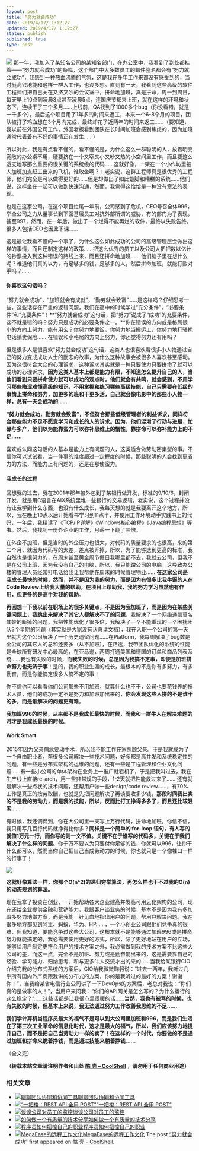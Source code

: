 ```yaml
---
layout: post
title: “努力就会成功”
date: 2019/4/17/ 1:12:27
updated: 2019/4/17/ 1:12:27
status: publish
published: true
type: post
---
```


![](https://coolshell.cn/wp-content/uploads/2019/04/busy.work_-300x166.jpg) 那一年，我加入了某知名公司的某知名部门，在办公室中，我看到了到处都挂着——“努力就会成功”的条幅，这个部门中大多数员工的邮件签名都会有“努力就会成功”，我感到一种热血沸腾的气氛，这是我在多年工作来都没有感受到的，当时挺高兴地能和这样一群人工作，也没多想。直到有一天，我看到这些高级的软件工程师们把自己关在又挤又吵的会议室中，拼命地加班，真是拼命，周一到周日，每天早上10点到凌晨3点甚至凌晨5点，连国庆节都来上班，就在这样的环境和状态下，连续干了三个多月……上线前，QA找到了1000多个bug（你没看错，就是一千多个），最后这个项目用了1年多的时间来返工，本来一个6-8个月的项目，团队被打了鸡血想在3个月内完成，最终却花了近两年的时间来返工……（要知道，我以前在外国公司工作，外国老板看到团队在长时间加班会感到焦虑的，因为加班通常代表着有不好的事情正在发生……）


所以对此，我是有点看不懂的，看不懂的是，为什么这么一群聪明的人，放着明亮宽敞的办公桌不用，硬要挤在一个又窄又小又吵又热的小空间里工作，而且要这么透支地写那么重要的很关键的系统级的代码……这就好像，一架在一个小作坊里被人加班加点赶工出来的飞机，谁敢坐啊？！老实说，这群工程师真是很优秀的工程师，他们完全是可以做得更好的……但是却做出了如此蹩脚和糟糕的系统……他们说，这样坐在一起可以做到快速沟通，然而，我觉得这恰恰是一种没有章法的表现。


也是在这家公司，在这个项目烂尾一年前，公司感到了危机，CEO号召全体996，举全公司之力从董事长到下面基层员工对抗外部所谓的威胁，有的部门为了表现，甚至997，然而，在一年后，做出了一个烂得不能再烂的软件，最终以失败告终，很多人包括CEO也因此下课……



这是最让我看不懂的一个事了，为什么这么如此成功的公司的高级管理层会做出这样的事情，而且还制定这样的政策……把这么优秀的员工以及公司大把把数以亿计的钞票投入到这种错误的路线上来，而且还拼命地加班…… 他们脑子里在想什么呢？难道他们真的以为，有足够多的钱，足够多的人，然后拼命加班，就能打败对手吗？……


#### 你喜欢这句话吗？


“努力就会成功”，“加班就会有成就”，“勤劳就会致富”……是这样吗？仔细思考一些，这些话存在严重的逻辑问题，我们在高中的时候学过“充分条件”，“必要条件”和“充要条件”！**“努力就会成功”这句话，把“努力”说成了“成功”的充要条件，这不就是错的吗？努力只是成功的必要条件之一。**你在错误的方向或是格局很小的方向上努力，能有用么？你努力地要饭，你努力地当搬运工，你努力地打骚扰电话销卖保险…… 在错误和小格局的方向上努力，你还觉得努力还有用吗？


但是很多人是很喜欢“努力就会成功”这句话，这类人也很喜欢看很多小人物通过自己的努力变成成功人士的励志的故事，为什么这种故事会被很多人喜欢甚至感动。因为这很符合大众的心理诉求，这种诉求其实就是一种只要使力只要拼命了就可以成功的心理诉求，**因为这类人基本上都是能力有限，不知道怎么提升自己的人，当他们看到只要拼命使力就可以成功的观点时，他们就会有共鸣，就会感到，不用学习那些晦涩难懂高级的知识，不用掌握和练习哪些高级技能，自己只需要在低级的事情上拼命和努力，加更多的班和干更多活，自己就会像电影中的那些小人物一样，总有一天会成功的**……


**“努力就会成功，勤劳就会致富”，不但符合那些低级管理者的利益诉求，同样符合那些能力不足不愿意学习和成长的人的诉求。因为，他们混淆了行动与进展，忙碌与多产，他们以为能靠蛮力可以弥补思维上的惰性，靠拼命可以弥补能力上的不足……**


喜欢或认同这句话的人基本是能力上有问题的人，这类适合做劳动密集型的事。不信你可以试试看，当一件事的难度超过一定程度的时候，那些聪明的人会找到更省力的方法，而能力上有问题的，还是在那使蛮力。


#### 我成长的过程


回想我的过去，我在2001年那年被外包到了某银行做开发，标准的9/10/6，封闭开发，就是用C语言在AIX系统里堆一些银行的交易逻辑，老实说，这个过程并没有让我学到什么东西，也没有什么成长，我每天想的就是我要离开这个地方，所以，我在晚上10点以后开始看书学习到11点半，并使用工作环境动手实践书上的代码，一年后，我精读了《TCP/IP详解》《Windows核心编程》《Java编程思想》等书。然后，我找到一份外企业的工作，月薪一下翻了三倍。


在外企不加班，但是当时的外企压力也很大，对代码的质量要求的也很高，来的第二个月，就因为代码写的太差，差点被开掉，所以，为了能够达到更高的标准，我自然也是很努力的，在周末甚至黄金周节假日我哪里都不去，我就去公司，但我不是在公司上班，因为我没有自己的电脑，所以，我只能蹭公司的电脑，这导致办公楼的管理人员经常打电话给我让我帮他在周末的时候管理物业…… **在这家公司是我成长最快的时候，然而，并不是因为我的努力，而是因为有很多比我牛逼的人在Code Review上给我大量的帮助，在项目上帮助我，我的努力学习虽然也有作用，但更多的是高手对我的帮助**。


**再回想一下我以前在职场上的很多关键点，不是因为我加班了，而是因为在某些关键问题上，我跳出来解决了其它人都解决不了的问题**，我解决了一个网络通信莫名其妙的断掉的问题，我把性能优化了很多倍，我解决了一个不能重现的一个困扰团队3个星期的问题（其实就是大家没有认真读文档），我在入职一个公司的第一天里就为这个公司解决了一个历史遗留问题……在Platform，我每周解决了bug数是全公司的其它人的总和还要多（从不加班），在路透，我带团队优化的系统的性能是全球所有研发中心最高的，在亚马逊，两周打通美国和德国的订单和商品列表系统……我也有失败的时候，**而我失败的时候，总是因为我搞不定事，即便是加班拼命努力也无济于事**！是的，我的职业生涯的成长，最根本的不是你有多努力，有多勤奋，而是你能搞定很多人搞不定的事！


你不信你可以看看你们公司那些不用加班，就算什么也不干，公司也要花钱养的技术人员，他们的成功一定不是努力和加班加出来的，**你会发现这些人拼的不是谁干的多，而是谁解决的问题更有难**。


**我加班996的时候，从来都不是我成长最快的时候，而我和一群牛人在解决难题的时才是我成长最快的时候。**


#### Work Smart


2015年因为父亲病危要动手术，所以我不能工作在家照顾父亲。于是我就成为了一个自由职业者，帮很多公司解决一些技术问题，好多都是高并发和系统稳定性的问题，有一些是分布式架构的运维的问题，还有一些是工程管理和企业文化问题……有一些小公司的单体架构在业务上一推广就宕机了，于是把我叫过去，我在生产线上直接re-arch，用一些非常规的手段，1-2天就把性能救过来了…… 还有就是解决一些点状的技术问题，还帮用户做一些design/code review……，有70%工作是真正的按劳取酬，也就是先把问题解决了再谈要收多少钱，**那段时间我出卖的不是我的劳动力，而是我的技能，所以，反而比打工挣得多多了，而且还比较轻闲**……


有时候，我还调侃到，你在大公司里一天写上万行代码，拼命地加班，你信不信，我只用写几百行代码就挣得比你多？**同样是一个简单的 for-loop 语句，有人写的就值1万元一行，而你写的则一文不值。关键不在于谁写的代码多，关键在于我们解决了什么样的问题**。你千万不要以为只要付你足够的钱，你就可以996，让你干什么都可以，然而当你自己把自己当成劳动力的时候，你也就只是一个像牲口一样的行事了！


![](https://coolshell.cn/wp-content/uploads/2019/04/hard.work_-1024x576.jpg)


**这就好像算法一样，你那个O(n^2)的递归穷举算法，再怎么样也干不过我的O(n)的动态规划的算法。**


现在我拿了投资在创业，一开始帮助各大企业建高并发高可用云化架构的公司，现在还给企业提供金融和营销能力，我跟客户谈业务的时候，基本不是因为我有多加班多努力地做方案，而是我能一针见血地指出用户的问题，帮用户解决问题。我在很多地方都见到阿里、蚂蚁、华为、HP……，一个小创业公司跟他们竞争真的很难，但我知道，要能竞争过这些大公司，这根本就不是能够通过加班996或是拼命努力就能搞定的，我必需要使用更好的方式，所以，除了更好地站在用户的立场，能够给用户制定更符合用户的技术方案之外，我必需做到我的技术方案不比这些大公司的差，而这一点，完全不是加班、努力或是勤奋能出来的，这是需要靠自己的经验、学习能力、归纳思考、和与更多牛人交流才出的来的……当我给某银行CIO介绍完我的分布式系统的方案后，CIO给我微微鞠躬说：“过去一两年，我听过几乎所有国内外产商跟我讲的分布式的方案，你的是我听过的最好的方案！谢谢你！”，当我给某省电信行业公司讲了一下DevOps的方案后，老总对我说：“你们真的是做事的人！”，当用户来问我：“你们的API网关是怎么写的？为什么运行的这么稳定？”……这些话都是让我很心里很暖的话……**当然，我也有被骂的时候，也有失败的时候，但基本上来说，我无法通过努力工作改善我思维的不足……**


**我们学计算机当程序员最大的福气不是可以到大公司里加班和996，而是我们生活在了第三次工业革命的信息化时代，这才是最大的福气，所以，我们应该努力地提升自己，而不是把自己当劳动力一样的卖了！在这样的一个时代，你要做的不是通过加班和拼命来跪着挣钱，而是通过技能来躺着挣钱……**


（全文完）



**（转载本站文章请注明作者和出处 [酷 壳 – CoolShell](https://coolshell.cn/) ，请勿用于任何商业用途）**



### 相关文章

* [![聊聊团队协同和协同工具](https://coolshell.cn/wp-content/uploads/2022/10/communication-150x150.png)](https://coolshell.cn/articles/22298.html)[聊聊团队协同和协同工具](https://coolshell.cn/articles/22298.html)
* [![“一把梭：REST API 全用 POST”](https://coolshell.cn/wp-content/uploads/2022/02/http_method-150x150.png)](https://coolshell.cn/articles/22173.html)[“一把梭：REST API 全用 POST”](https://coolshell.cn/articles/22173.html)
* [![谈谈公司对员工的监控](https://coolshell.cn/wp-content/uploads/2022/02/monitoring-150x150.jpeg)](https://coolshell.cn/articles/22157.html)[谈谈公司对员工的监控](https://coolshell.cn/articles/22157.html)
* [![如何做一个有质量的技术分享](https://coolshell.cn/wp-content/uploads/2021/07/knowledge_sharing-300x169-1-150x150.jpeg)](https://coolshell.cn/articles/21589.html)[如何做一个有质量的技术分享](https://coolshell.cn/articles/21589.html)
* [![程序员如何把控自己的职业](https://coolshell.cn/wp-content/uploads/2020/08/programmer.01-e1596792460687-150x150.png)](https://coolshell.cn/articles/20977.html)[程序员如何把控自己的职业](https://coolshell.cn/articles/20977.html)
* [![MegaEase的远程工作文化](https://coolshell.cn/wp-content/uploads/2020/01/remote-150x150.jpg)](https://coolshell.cn/articles/20765.html)[MegaEase的远程工作文化](https://coolshell.cn/articles/20765.html)
The post [“努力就会成功”](https://coolshell.cn/articles/19271.html) first appeared on [酷 壳 - CoolShell](https://coolshell.cn).